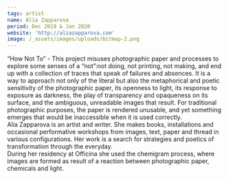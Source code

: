 ```yaml
---
tags: artist
name: Alia Zapparova
period: Dec 2019 & Jan 2020
website: 'http://aliazapparova.com'
image: /_assets/images/uploads/bitmap-2.png
---
```

“How Not To” - This project misuses photographic paper and processes to explore some senses of a “not”:not doing, not printing, not making, and end up with a collection of traces that speak of failures and absences. It is a way to approach not only of the literal but also the metaphorical and poetic sensitivity of the photographic paper, its openness to light, its response to exposure as darkness, the play of transparency and opaqueness on its surface, and the ambiguous, unreadable images that result. For traditional photographic purposes, the paper is rendered unusable, and yet something emerges that would be inaccessible when it is used correctly.\
Alia Zapparova is an artist and writer. She makes books, installations and occasional performative workshops from images, text, paper and thread in various configurations. Her work is a search for strategies and poetics of transformation through the everyday.\
During her residency at Officina she used the chemigram process, where images are formed as result of a reaction between photographic paper, chemicals and light.